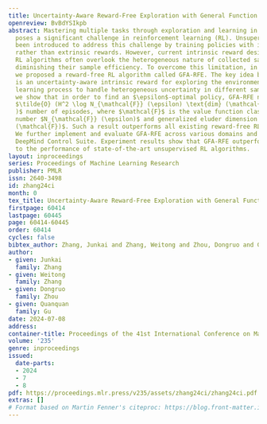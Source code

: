 ```yaml
---
title: Uncertainty-Aware Reward-Free Exploration with General Function Approximation
openreview: BvBdYSIkpb
abstract: Mastering multiple tasks through exploration and learning in an environment
  poses a significant challenge in reinforcement learning (RL). Unsupervised RL has
  been introduced to address this challenge by training policies with intrinsic rewards
  rather than extrinsic rewards. However, current intrinsic reward designs and unsupervised
  RL algorithms often overlook the heterogeneous nature of collected samples, thereby
  diminishing their sample efficiency. To overcome this limitation, in this paper,
  we proposed a reward-free RL algorithm called GFA-RFE. The key idea behind our algorithm
  is an uncertainty-aware intrinsic reward for exploring the environment and an uncertainty-weighted
  learning process to handle heterogeneous uncertainty in different samples. Theoretically,
  we show that in order to find an $\epsilon$-optimal policy, GFA-RFE needs to collect
  $\tilde{O} (H^2 \log N_{\mathcal{F}} (\epsilon) \text{dim} (\mathcal{F}) / \epsilon^2
  )$ number of episodes, where $\mathcal{F}$ is the value function class with covering
  number $N_{\mathcal{F}} (\epsilon)$ and generalized eluder dimension $\text{dim}
  (\mathcal{F})$. Such a result outperforms all existing reward-free RL algorithms.
  We further implement and evaluate GFA-RFE across various domains and tasks in the
  DeepMind Control Suite. Experiment results show that GFA-RFE outperforms or is comparable
  to the performance of state-of-the-art unsupervised RL algorithms.
layout: inproceedings
series: Proceedings of Machine Learning Research
publisher: PMLR
issn: 2640-3498
id: zhang24ci
month: 0
tex_title: Uncertainty-Aware Reward-Free Exploration with General Function Approximation
firstpage: 60414
lastpage: 60445
page: 60414-60445
order: 60414
cycles: false
bibtex_author: Zhang, Junkai and Zhang, Weitong and Zhou, Dongruo and Gu, Quanquan
author:
- given: Junkai
  family: Zhang
- given: Weitong
  family: Zhang
- given: Dongruo
  family: Zhou
- given: Quanquan
  family: Gu
date: 2024-07-08
address:
container-title: Proceedings of the 41st International Conference on Machine Learning
volume: '235'
genre: inproceedings
issued:
  date-parts:
  - 2024
  - 7
  - 8
pdf: https://proceedings.mlr.press/v235/assets/zhang24ci/zhang24ci.pdf
extras: []
# Format based on Martin Fenner's citeproc: https://blog.front-matter.io/posts/citeproc-yaml-for-bibliographies/
---
```

